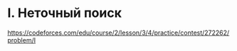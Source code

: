 # I. Неточный поиск

https://codeforces.com/edu/course/2/lesson/3/4/practice/contest/272262/problem/I

